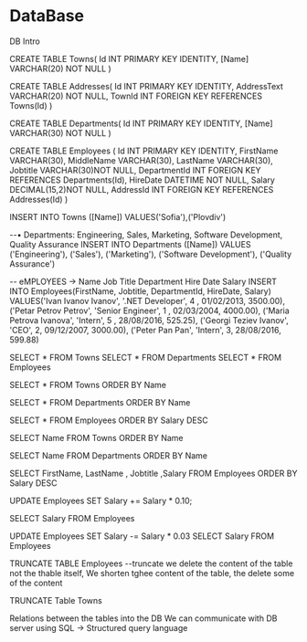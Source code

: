 # DataBase
DB Intro

CREATE TABLE  Towns(
Id INT PRIMARY KEY IDENTITY,
[Name] VARCHAR(20) NOT NULL
)

CREATE  TABLE Addresses(
Id INT PRIMARY KEY IDENTITY,
AddressText VARCHAR(20) NOT NULL,
TownId INT	FOREIGN KEY REFERENCES Towns(Id)
)

CREATE TABLE Departments(
Id INT PRIMARY KEY IDENTITY,
[Name] VARCHAR(30) NOT NULL
)

CREATE TABLE Employees (
Id INT PRIMARY KEY IDENTITY,
FirstName VARCHAR(30), 
MiddleName VARCHAR(30),
LastName VARCHAR(30), 
Jobtitle VARCHAR(30)NOT NULL,
DepartmentId INT FOREIGN KEY REFERENCES Departments(Id),
HireDate DATETIME NOT NULL,
Salary DECIMAL(15,2)NOT NULL,
AddressId INT FOREIGN KEY REFERENCES Addresses(Id)
)

INSERT INTO Towns ([Name])
VALUES('Sofia'),('Plovdiv')

--•	Departments: Engineering, Sales, Marketing, Software Development, Quality Assurance
INSERT INTO Departments ([Name])
VALUES ('Engineering'),
('Sales'),
('Marketing'),
('Software Development'),
('Quality Assurance')

-- eMPLOYEES -> Name	Job Title	Department	Hire Date Salary
INSERT INTO Employees(FirstName, Jobtitle, DepartmentId, HireDate, Salary)
VALUES('Ivan Ivanov Ivanov', '.NET Developer', 4 , 01/02/2013, 3500.00),
('Petar Petrov Petrov', 'Senior Engineer', 1 , 02/03/2004, 4000.00),
('Maria Petrova Ivanova', 'Intern', 5 , 28/08/2016, 525.25),
('Georgi Teziev Ivanov', 'CEO', 2, 09/12/2007, 3000.00),
('Peter Pan Pan', 'Intern', 3, 28/08/2016, 599.88)

SELECT * FROM Towns
SELECT * FROM Departments
SELECT * FROM  Employees

SELECT * FROM  Towns
ORDER BY Name

SELECT * FROM Departments
ORDER BY Name

SELECT * FROM Employees 
ORDER BY Salary DESC

SELECT Name FROM Towns
ORDER BY Name

SELECT Name FROM Departments
ORDER BY Name

SELECT FirstName, LastName , Jobtitle ,Salary FROM Employees
ORDER BY Salary DESC

UPDATE Employees 
SET Salary += Salary * 0.10;

SELECT Salary FROM Employees

UPDATE Employees
SET Salary -= Salary * 0.03
SELECT Salary FROM Employees

TRUNCATE TABLE Employees
--truncate we delete the content of the table not the thable itself, We shorten tghee content of the table, the delete some of the content

TRUNCATE Table Towns

Relations between the tables into the DB
We can communicate with DB server using  SQL -> Structured query language
